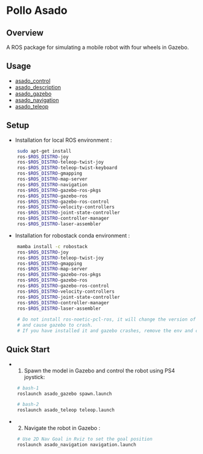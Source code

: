 # Pollo Asado
## Overview
A ROS package for simulating a mobile robot with four wheels in Gazebo.

## Usage   
- [asado_control](asado_control/README.md)      
- [asado_description](asado_description/README.md)   
- [asado_gazebo](asado_gazebo/README.md)      
- [asado_navigation](asado_navigation/README.md)      
- [asado_teleop](asado_teleop/README.md)     

## Setup   
- Installation for local ROS environment :  
```bash
    sudo apt-get install 
    ros-$ROS_DISTRO-joy 
    ros-$ROS_DISTRO-teleop-twist-joy 
    ros-$ROS_DISTRO-teleop-twist-keyboard 
    ros-$ROS_DISTRO-gmapping 
    ros-$ROS_DISTRO-map-server 
    ros-$ROS_DISTRO-navigation 
    ros-$ROS_DISTRO-gazebo-ros-pkgs 
    ros-$ROS_DISTRO-gazebo-ros 
    ros-$ROS_DISTRO-gazebo-ros-control 
    ros-$ROS_DISTRO-velocity-controllers 
    ros-$ROS_DISTRO-joint-state-controller 
    ros-$ROS_DISTRO-controller-manager 
    ros-$ROS_DISTRO-laser-assembler 
```   

- Installation for robostack conda environment :  
```bash
    mamba install -c robostack 
    ros-$ROS_DISTRO-joy 
    ros-$ROS_DISTRO-teleop-twist-joy
    ros-$ROS_DISTRO-gmapping 
    ros-$ROS_DISTRO-map-server 
    ros-$ROS_DISTRO-gazebo-ros-pkgs 
    ros-$ROS_DISTRO-gazebo-ros 
    ros-$ROS_DISTRO-gazebo-ros-control 
    ros-$ROS_DISTRO-velocity-controllers 
    ros-$ROS_DISTRO-joint-state-controller 
    ros-$ROS_DISTRO-controller-manager 
    ros-$ROS_DISTRO-laser-assembler  
    
    # Do not install ros-noetic-pcl-ros, it will change the version of some pkgs,     
    # and cause gazebo to crash.    
    # If you have installed it and gazebo crashes, remove the env and create a new one.   
```   

## Quick Start
- 1. Spawn the model in Gazebo and control the robot using PS4 joystick:   
```bash    
    # bash-1
    roslaunch asado_gazebo spawn.launch

    # bash-2
    roslaunch asado_teleop teleop.launch
```  

- 2. Navigate the robot in Gazebo :   
```bash
    # Use 2D Nav Goal in Rviz to set the goal position
    roslaunch asado_navigation navigation.launch
```